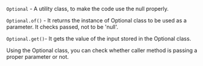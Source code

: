 `Optional` - A utility class, to make the code use the null properly.

`Optional.of()` - It returns the instance of Optional class to be used as a parameter. It checks passed, not to be 'null'.

`Optional.get()`- It gets the value of the input stored in the Optional class.

Using the Optional class, you can check whether caller method is passing a proper parameter or not.